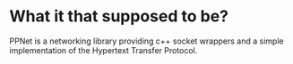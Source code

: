 # What it that supposed to be?

PPNet is a networking library providing c++ socket wrappers and a
simple implementation of the Hypertext Transfer Protocol.